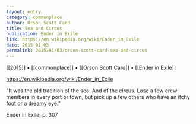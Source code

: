 ```yaml
---
layout: entry
category: commonplace
author: Orson Scott Card
title: Sea and Circus
publication: Ender in Exile
link: https://en.wikipedia.org/wiki/Ender_in_Exile
date: 2015-01-03
permalink: 2015/01/03/orson-scott-card-sea-and-circus
---
```


[[2015]] • [[commonplace]] • [[Orson Scott Card]] • [[Ender in Exile]]

https://en.wikipedia.org/wiki/Ender_in_Exile

"It was the old tradition of the sea. And of the circus. Lose a few crew members in every port or town, but pick up a few others who have an itchy foot or a dreamy eye."

Ender in Exile, p. 307
